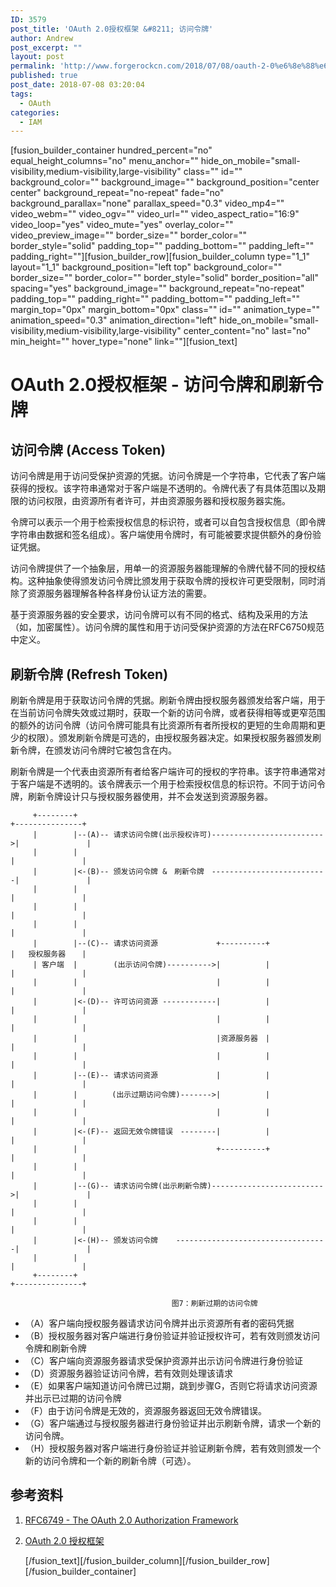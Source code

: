 ```yaml
---
ID: 3579
post_title: 'OAuth 2.0授权框架 &#8211; 访问令牌'
author: Andrew
post_excerpt: ""
layout: post
permalink: 'http://www.forgerockcn.com/2018/07/08/oauth-2-0%e6%8e%88%e6%9d%83%e6%a1%86%e6%9e%b6-%e8%ae%bf%e9%97%ae%e4%bb%a4%e7%89%8c/'
published: true
post_date: 2018-07-08 03:20:04
tags:
  - OAuth
categories:
  - IAM
---
```

[fusion_builder_container hundred_percent="no" equal_height_columns="no" menu_anchor="" hide_on_mobile="small-visibility,medium-visibility,large-visibility" class="" id="" background_color="" background_image="" background_position="center center" background_repeat="no-repeat" fade="no" background_parallax="none" parallax_speed="0.3" video_mp4="" video_webm="" video_ogv="" video_url="" video_aspect_ratio="16:9" video_loop="yes" video_mute="yes" overlay_color="" video_preview_image="" border_size="" border_color="" border_style="solid" padding_top="" padding_bottom="" padding_left="" padding_right=""][fusion_builder_row][fusion_builder_column type="1_1" layout="1_1" background_position="left top" background_color="" border_size="" border_color="" border_style="solid" border_position="all" spacing="yes" background_image="" background_repeat="no-repeat" padding_top="" padding_right="" padding_bottom="" padding_left="" margin_top="0px" margin_bottom="0px" class="" id="" animation_type="" animation_speed="0.3" animation_direction="left" hide_on_mobile="small-visibility,medium-visibility,large-visibility" center_content="no" last="no" min_height="" hover_type="none" link=""][fusion_text]

# OAuth 2.0授权框架 - 访问令牌和刷新令牌

## 访问令牌 (Access Token)

访问令牌是用于访问受保护资源的凭据。访问令牌是一个字符串，它代表了客户端获得的授权。该字符串通常对于客户端是不透明的。令牌代表了有具体范围以及期限的访问权限，由资源所有者许可，并由资源服务器和授权服务器实施。

令牌可以表示一个用于检索授权信息的标识符，或者可以自包含授权信息（即令牌字符串由数据和签名组成）。客户端使用令牌时，有可能被要求提供额外的身份验证凭据。

访问令牌提供了一个抽象层，用单一的资源服务器能理解的令牌代替不同的授权结构。这种抽象使得颁发访问令牌比颁发用于获取令牌的授权许可更受限制，同时消除了资源服务器理解各种各样身份认证方法的需要。

基于资源服务器的安全要求，访问令牌可以有不同的格式、结构及采用的方法（如，加密属性）。访问令牌的属性和用于访问受保护资源的方法在RFC6750规范中定义。

## 刷新令牌 (Refresh Token)

刷新令牌是用于获取访问令牌的凭据。刷新令牌由授权服务器颁发给客户端，用于在当前访问令牌失效或过期时，获取一个新的访问令牌，或者获得相等或更窄范围的额外的访问令牌（访问令牌可能具有比资源所有者所授权的更短的生命周期和更少的权限）。颁发刷新令牌是可选的，由授权服务器决定。如果授权服务器颁发刷新令牌，在颁发访问令牌时它被包含在内。

刷新令牌是一个代表由资源所有者给客户端许可的授权的字符串。该字符串通常对于客户端是不透明的。该令牌表示一个用于检索授权信息的标识符。不同于访问令牌，刷新令牌设计只与授权服务器使用，并不会发送到资源服务器。

     
         +--------+                                                        +---------------+
         |        |--(A)-- 请求访问令牌(出示授权许可)------------------------->|               |
         |        |                                                        |               |
         |        |<-(B)-- 颁发访问令牌 &　刷新令牌　--------------------------|               |
         |        |                                                        |               |
         |        |                                                        |               |
         |        |                                                        |               |
         |        |--(C)-- 请求访问资源             +----------+             |   授权服务器　  |
         | 客户端  |        (出示访问令牌)---------->|          |             |               |
         |        |                               |          |             |               |
         |        |<-(D)-- 许可访问资源 ------------|          |             |               |
         |        |                               |          |             |               |
         |        |                               |资源服务器　|             |               |
         |        |                               |          |             |               |
         |        |--(E)-- 请求访问资源             |          |             |               |
         |        |      　(出示过期访问令牌)------->|          |             |               |
         |        |                               |          |             |               |
         |        |<-(F)-- 返回无效令牌错误　--------|          |             |               |
         |        |                               +----------+             |               |
         |        |                                                        |               |
         |        |--(G)-- 请求访问令牌(出示刷新令牌)------------------------->|               |
         |        |                                                        |               |
         |        |                                                        |               |
         |        |<-(H)-- 颁发访问令牌    ----------------------------------|               |
         |        |                                                        |               |
         +--------+                                                        +---------------+
    
                                        图7：刷新过期的访问令牌
    

*   （A）客户端向授权服务器请求访问令牌并出示资源所有者的密码凭据
*   （B）授权服务器对客户端进行身份验证并验证授权许可，若有效则颁发访问令牌和刷新令牌
*   （C）客户端向资源服务器请求受保护资源并出示访问令牌进行身份验证
*   （D）资源服务器验证访问令牌，若有效则处理该请求
*   （E）如果客户端知道访问令牌已过期，跳到步骤G，否则它将请求访问资源并出示已过期的访问令牌
*   （F）由于访问令牌是无效的，资源服务器返回无效令牌错误。
*   （G）客户端通过与授权服务器进行身份验证并出示刷新令牌，请求一个新的访问令牌。
*   （H）授权服务器对客户端进行身份验证并验证刷新令牌，若有效则颁发一个新的访问令牌和一个新的刷新令牌（可选）。

## 参考资料

1.  [RFC6749 - The OAuth 2.0 Authorization Framework][1] 
2.  [OAuth 2.0 授权框架][2]
    
    [/fusion_text][/fusion_builder_column][/fusion_builder_row][/fusion_builder_container]

 [1]: https://tools.ietf.org/html/rfc6749
 [2]: https://legacy.gitbook.com/book/yisiqi/the-oauth-2-0-authorization-framework/details

